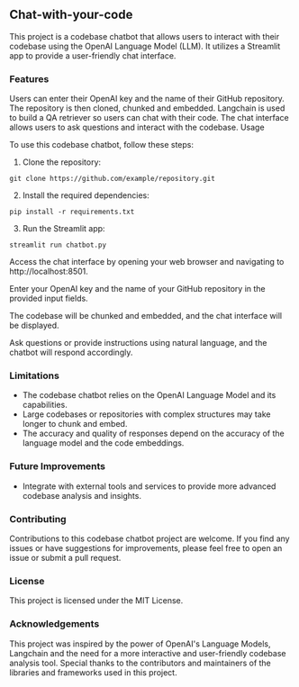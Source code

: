 ## Chat-with-your-code

This project is a codebase chatbot that allows users to interact with their codebase using the OpenAI Language Model (LLM). It utilizes a Streamlit app to provide a user-friendly chat interface.

### Features
Users can enter their OpenAI key and the name of their GitHub repository.
The repository is then cloned, chunked and embedded. Langchain is used to build a QA retriever so users can chat with their code. 
The chat interface allows users to ask questions and interact with the codebase.
Usage

To use this codebase chatbot, follow these steps:

1. Clone the repository:

```git clone https://github.com/example/repository.git```

2. Install the required dependencies:

```pip install -r requirements.txt```

3. Run the Streamlit app:

```streamlit run chatbot.py```


Access the chat interface by opening your web browser and navigating to http://localhost:8501.

Enter your OpenAI key and the name of your GitHub repository in the provided input fields.

The codebase will be chunked and embedded, and the chat interface will be displayed.

Ask questions or provide instructions using natural language, and the chatbot will respond accordingly.

### Limitations
* The codebase chatbot relies on the OpenAI Language Model and its capabilities.
* Large codebases or repositories with complex structures may take longer to chunk and embed.
* The accuracy and quality of responses depend on the accuracy of the language model and the code embeddings.

### Future Improvements
* Integrate with external tools and services to provide more advanced codebase analysis and insights.

### Contributing
Contributions to this codebase chatbot project are welcome. If you find any issues or have suggestions for improvements, please feel free to open an issue or submit a pull request.

### License
This project is licensed under the MIT License.

### Acknowledgements
This project was inspired by the power of OpenAI's Language Models, Langchain and the need for a more interactive and user-friendly codebase analysis tool.
Special thanks to the contributors and maintainers of the libraries and frameworks used in this project.


